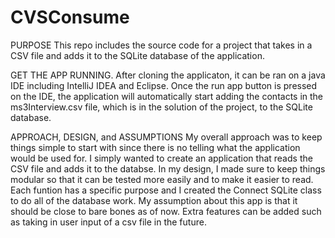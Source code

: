 # CVSConsume

PURPOSE
This repo includes the source code for a project that takes in a CSV file and adds it to the SQLite database of the 
application.

GET THE APP RUNNING.
After cloning the applicaton, it can be ran on a java IDE including IntelliJ IDEA and Eclipse. Once the run app button is 
pressed on the IDE, the application will automatically start adding the contacts in the ms3Interview.csv file, which is in the
solution of the project, to the SQLite database.

APPROACH, DESIGN, and ASSUMPTIONS
My overall approach was to keep things simple to start with since there is no telling what the application would be used for.
I simply wanted to create an application that reads the CSV file and adds it to the databse. In my design, I made sure to keep 
things modular so that it can be tested more easily and to make it easier to read. Each funtion has a specific purpose and I
created the Connect SQLite class to do all of the database work. My assumption about this app is that it should be close to
bare bones as of now. Extra features can be added such as taking in user input of a csv file in the future.
